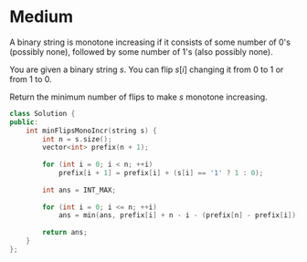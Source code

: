 # Medium

A binary string is monotone increasing if it consists of some number of $0$'s (possibly none), followed by some number of $1$'s (also possibly none).

You are given a binary string $s$. You can flip $s[i]$ changing it from $0$ to $1$ or from $1$ to $0$.

Return the minimum number of flips to make $s$ monotone increasing.

```cpp
class Solution {
public:
    int minFlipsMonoIncr(string s) {
        int n = s.size();
        vector<int> prefix(n + 1);
        
        for (int i = 0; i < n; ++i)
            prefix[i + 1] = prefix[i] + (s[i] == '1' ? 1 : 0);
        
        int ans = INT_MAX;
        
        for (int i = 0; i <= n; ++i)
            ans = min(ans, prefix[i] + n - i - (prefix[n] - prefix[i]));
        
        return ans;
    }
};
```
